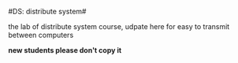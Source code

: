 #DS: distribute system#

the lab of distribute system course, udpate here for easy to transmit between computers

**new students please don't copy it**
